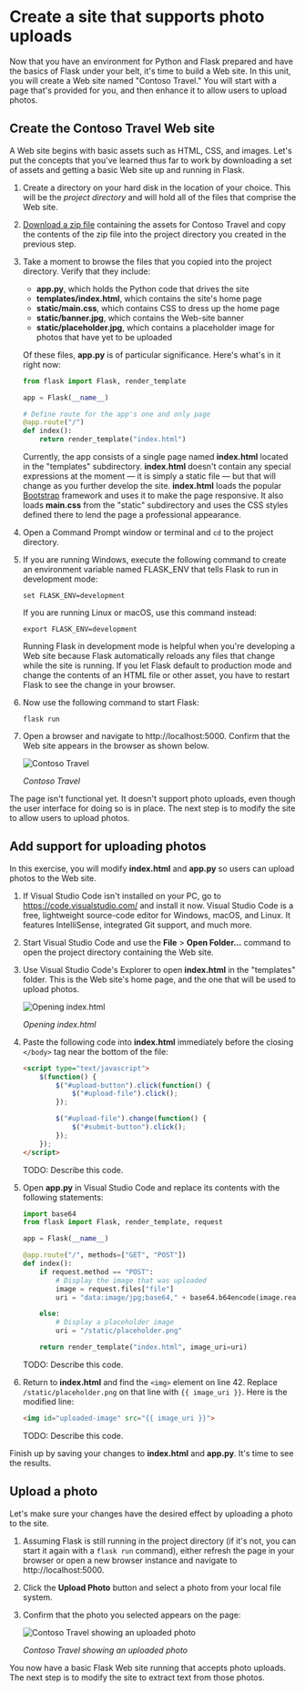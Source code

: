# Create a site that supports photo uploads

Now that you have an environment for Python and Flask prepared and have the basics of Flask under your belt, it's time to build a Web site. In this unit, you will create a Web site named "Contoso Travel." You will start with a page that's provided for you, and then enhance it to allow users to upload photos.

## Create the Contoso Travel Web site

A Web site begins with basic assets such as HTML, CSS, and images. Let's put the concepts that you've learned thus far to work by downloading a set of assets and getting a basic Web site up and running in Flask.

1. Create a directory on your hard disk in the location of your choice. This will be the *project directory* and will hold all of the files that comprise the Web site.

1. [Download a zip file](https://topcs.blob.core.windows.net/public/contoso-travel.zip) containing the assets for Contoso Travel and copy the contents of the zip file into the project directory you created in the previous step.

1. Take a moment to browse the files that you copied into the project directory. Verify that they include:

	- **app.py**, which holds the Python code that drives the site
	- **templates/index.html**, which contains the site's home page
	- **static/main.css**, which contains CSS to dress up the home page
	- **static/banner.jpg**, which contains the Web-site banner
	- **static/placeholder.jpg**, which contains a placeholder image for photos that have yet to be uploaded

	Of these files, **app.py** is of particular significance. Here's what's in it right now:

	```python
	from flask import Flask, render_template
	
	app = Flask(__name__)
	
	# Define route for the app's one and only page
	@app.route("/")
	def index():
	    return render_template("index.html")
	```

	Currently, the app consists of a single page named **index.html** located in the "templates" subdirectory. **index.html** doesn't contain any special expressions at the moment — it is simply a static file — but that will change as you further develop the site. **index.html** loads the popular [Bootstrap](https://getbootstrap.com/) framework and uses it to make the page responsive. It also loads **main.css** from the "static" subdirectory and uses the CSS styles defined there to lend the page a professional appearance.

1. Open a Command Prompt window or terminal and `cd` to the project directory.

1. If you are running Windows, execute the following command to create an environment variable named FLASK_ENV that tells Flask to run in development mode: 

	```
	set FLASK_ENV=development
	```

	If you are running Linux or macOS, use this command instead:

	```
	export FLASK_ENV=development
	```

	Running Flask in development mode is helpful when you're developing a Web site because Flask automatically reloads any files that change while the site is running. If you let Flask default to production mode and change the contents of an HTML file or other asset, you have to restart Flask to see the change in your browser.

1. Now use the following command to start Flask:

	```
	flask run
	```

1. Open a browser and navigate to http://localhost:5000. Confirm that the Web site appears in the browser as shown below.

	![Contoso Travel](media/initial-run.png)

	_Contoso Travel_

The page isn't functional yet. It doesn't support photo uploads, even though the user interface for doing so is in place. The next step is to modify the site to allow users to upload photos.

## Add support for uploading photos

In this exercise, you will modify **index.html** and **app.py** so users can upload photos to the Web site.

1. If Visual Studio Code isn't installed on your PC, go to https://code.visualstudio.com/ and install it now. Visual Studio Code is a free, lightweight source-code editor for Windows, macOS, and Linux. It features IntelliSense, integrated Git support, and much more.

1. Start Visual Studio Code and use the **File** > **Open Folder...** command to open the project directory containing the Web site.

1. Use Visual Studio Code's Explorer to open **index.html** in the "templates" folder. This is the Web site's home page, and the one that will be used to upload photos.

	![Opening index.html](media/open-index.png)

	_Opening index.html_

1. Paste the following code into **index.html** immediately before the closing `</body>` tag near the bottom of the file:

	```html
	<script type="text/javascript">
	    $(function() {
	        $("#upload-button").click(function() {
	            $("#upload-file").click();
	        });
	
	        $("#upload-file").change(function() {
	            $("#submit-button").click();
	        });
	    });
	</script>
	```

	TODO: Describe this code.

1. Open **app.py** in Visual Studio Code and replace its contents with the following statements:

	```python
	import base64
	from flask import Flask, render_template, request
	
	app = Flask(__name__)
	
	@app.route("/", methods=["GET", "POST"])
	def index():
	    if request.method == "POST":
	        # Display the image that was uploaded
	        image = request.files["file"]
	        uri = "data:image/jpg;base64," + base64.b64encode(image.read()).decode("utf-8")
	
	    else:
	        # Display a placeholder image
	        uri = "/static/placeholder.png"
	
	    return render_template("index.html", image_uri=uri)
	```

	TODO: Describe this code.

1. Return to **index.html** and find the `<img>` element on line 42. Replace `/static/placeholder.png` on that line with `{{ image_uri }}`. Here is the modified line:  

	```html
	<img id="uploaded-image" src="{{ image_uri }}">
	```

	TODO: Describe this code.

Finish up by saving your changes to **index.html** and **app.py**. It's time to see the results.

## Upload a photo

Let's make sure your changes have the desired effect by uploading a photo to the site.

1. Assuming Flask is still running in the project directory (if it's not, you can start it again with a `flask run` command), either refresh the page in your browser or open a new browser instance and navigate to http://localhost:5000.

1. Click the **Upload Photo** button and select a photo from your local file system.

1. Confirm that the photo you selected appears on the page:

	![Contoso Travel showing an uploaded photo](media/uploaded-photo.png)

	_Contoso Travel showing an uploaded photo_

You now have a basic Flask Web site running that accepts photo uploads. The next step is to modify the site to extract text from those photos.